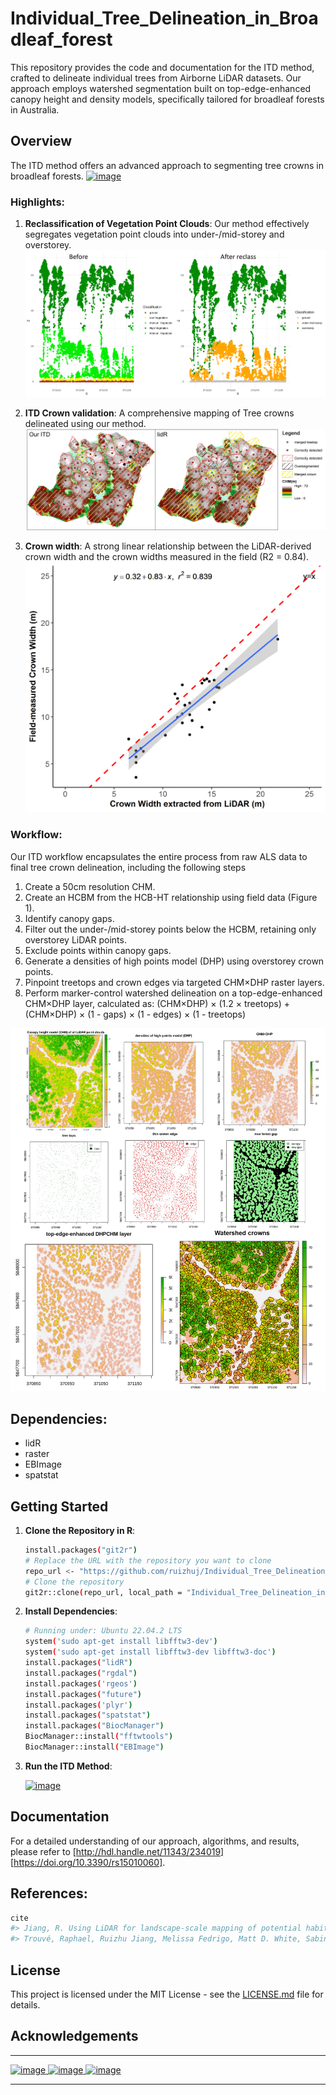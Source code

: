 # Individual_Tree_Delineation_in_Broadleaf_forest

This repository provides the code and documentation for the ITD method, crafted to delineate individual trees from Airborne LiDAR datasets. Our approach employs watershed segmentation built on top-edge-enhanced canopy height and density models, specifically tailored for broadleaf forests in Australia.

## Overview

The ITD method offers an advanced approach to segmenting tree crowns in broadleaf forests. [![image](https://colab.research.google.com/assets/colab-badge.svg)](https://colab.research.google.com/drive/1fTZ-cptLAbT0UVkT0VfCUtkrBCiwBWiM?usp=sharing)

### Highlights:

1. **Reclassification of Vegetation Point Clouds**: Our method effectively segregates vegetation point clouds into under-/mid-storey and overstorey.
   ![Under-/Mid-storey and Overstorey Reclassification](imgs/las_reclassification.png)
   
2. **ITD Crown validation**: A comprehensive mapping of Tree crowns delineated using our method.
   ![ITD Crown validation](imgs/Plot1_field_validation.jpg)

3. **Crown width**: A strong linear relationship between the LiDAR-derived crown width and the crown widths measured in the field (R2 = 0.84).
   ![The relationship between field-measured crown with and crown width extracted from LiDAR](imgs/cw_plot.png)

### Workflow:

Our ITD workflow encapsulates the entire process from raw ALS data to final tree crown delineation, including the following steps
1. Create a 50cm resolution CHM.
2. Create  an HCBM from the HCB-HT relationship using field data (Figure 1).
3. Identify canopy gaps.
4. Filter out the under-/mid-storey points below the HCBM, retaining only overstorey LiDAR points.
5. Exclude points within canopy gaps.
6. Generate a densities of high points model (DHP) using overstorey crown points.
7. Pinpoint treetops and crown edges via targeted CHM×DHP raster layers.
8. Perform marker-control watershed delineation on a top-edge-enhanced CHM×DHP layer, calculated as:
(CHM×DHP) × (1.2 × treetops) + (CHM×DHP) × (1 - gaps) × (1 - edges) × (1 - treetops)
   
![Workflow Diagram](imgs/workflow2.jpg)

## Dependencies:

* lidR
* raster
* EBImage
* spatstat

## Getting Started

1. **Clone the Repository in R**:
   ```bash
   install.packages("git2r")
   # Replace the URL with the repository you want to clone
   repo_url <- "https://github.com/ruizhuj/Individual_Tree_Delineation_in_Broadleaf_forest"
   # Clone the repository
   git2r::clone(repo_url, local_path = "Individual_Tree_Delineation_in_Broadleaf_forest")
   ```

2. **Install Dependencies**:
   ```bash
   # Running under: Ubuntu 22.04.2 LTS
   system('sudo apt-get install libfftw3-dev')
   system('sudo apt-get install libfftw3-dev libfftw3-doc')
   install.packages("lidR")
   install.packages("rgdal")
   install.packages('rgeos')
   install.packages("future")
   install.packages('plyr')
   install.packages("spatstat")
   install.packages("BiocManager")
   BiocManager::install("fftwtools")
   BiocManager::install("EBImage")
   ```

3. **Run the ITD Method**:
   
   [![image](https://colab.research.google.com/assets/colab-badge.svg)](https://colab.research.google.com/drive/1fTZ-cptLAbT0UVkT0VfCUtkrBCiwBWiM?usp=sharing)
   

## Documentation

For a detailed understanding of our approach, algorithms, and results, please refer to [http://hdl.handle.net/11343/234019] [https://doi.org/10.3390/rs15010060].

## References:

```r
cite
#> Jiang, R. Using LiDAR for landscape-scale mapping of potential habitat for the critically endangered Leadbeater's Possum. Diss. Doctoral dissertation, The University of Melbourne, Australia, 2019. http://hdl.handle.net/11343/234019
#> Trouvé, Raphael, Ruizhu Jiang, Melissa Fedrigo, Matt D. White, Sabine Kasel, Patrick J. Baker, and Craig R. Nitschke. 2023. "Combining Environmental, Multispectral, and LiDAR Data Improves Forest Type Classification: A Case Study on Mapping Cool Temperate Rainforests and Mixed Forests" Remote Sensing 15, no. 1: 60. https://doi.org/10.3390/rs15010060
```    

## License

This project is licensed under the MIT License - see the [LICENSE.md](LICENSE.md) file for details.

## Acknowledgements

---
<a href="https://safes.unimelb.edu.au/research">
  <img src="https://d2glwx35mhbfwf.cloudfront.net/v14.0.0/logo.svg" alt="image" height="120"/>
</a>

<a href="https://www.ari.vic.gov.au/about-us/about-ari">
  <img src="https://www.ari.vic.gov.au/__data/assets/image/0024/58623/ARI_logo_colour.jpg" alt="image" height="100"/>
</a>

<a href="https://www.vicforests.com.au">
  <img src="https://www.vicforests.com.au/static/uploads/images/color-logo-wffawoudhots.svg" alt="image" height="80"/>
</a>

---

